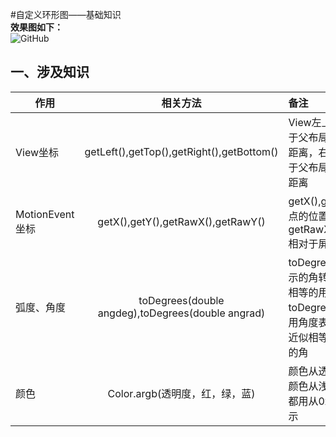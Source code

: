 #自定义环形图——基础知识</br>
**效果图如下：**</br>
<img src="https://github.com/Idtk/CustomView/blob/master/gif/CustomView.gif" alt="GitHub" title="GitHub,Social Coding"/><br>
## 一、涉及知识</br>
| 作用        | 相关方法           | 备注  |
| ------------- |:-------------:| :----- |
| View坐标      | getLeft(),getTop(),getRight(),getBottom() | View左上角顶点相对于父布局的左侧和顶部距离，右下角顶点相对于父布局的左侧和顶部距离 |
| MotionEvent坐标 | getX(),getY(),getRawX(),getRawY() | getX(),getY()相对于原点的位置坐标，<br>getRawX(),getRawY()相对于屏幕的位置坐标 |
| 弧度、角度 | toDegrees(double angdeg),toDegrees(double angrad) | toDegrees将用弧度表示的角转换为近似<br>相等的用角度表示的角,<br>toDegrees将<br>用角度表示的角转换为近似相等的用弧度表示的角 |
| 颜色 | Color.argb(透明度，红，绿，蓝) | 颜色从透明到不透明，颜色从浅到深，<br>都用从0x00到0xff表示 |

